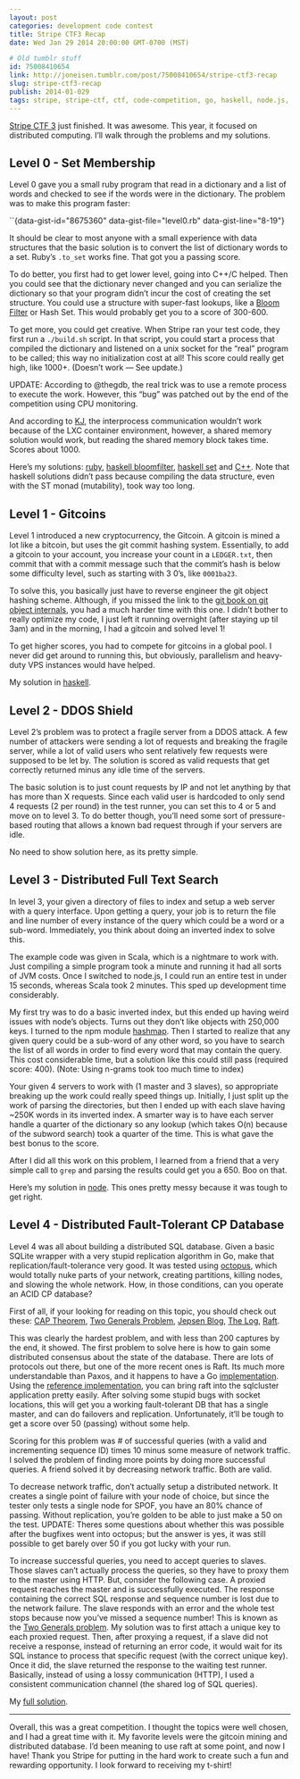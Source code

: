 ```yaml
---
layout: post
categories: development code contest
title: Stripe CTF3 Recap
date: Wed Jan 29 2014 20:00:00 GMT-0700 (MST)

# Old tumblr stuff
id: 75008410654
link: http://joneisen.tumblr.com/post/75008410654/stripe-ctf3-recap
slug: stripe-ctf3-recap
publish: 2014-01-029
tags: stripe, stripe-ctf, ctf, code-competition, go, haskell, node.js, scala
---
```



[Stripe CTF 3](https://stripe-ctf.com) just finished. It was awesome. This year, it focused on distributed computing. I’ll walk through the problems and my solutions.

## Level 0 - Set Membership

Level 0 gave you a small ruby program that read in a dictionary and a list of words and checked to see if the words were in the dictionary. The problem was to make this program faster:

``{data-gist-id="8675360" data-gist-file="level0.rb" data-gist-line="8-19"}

It should be clear to most anyone with a small experience with data structures that the basic solution is to convert the list of dictionary words to a set. Ruby’s `.to_set` works fine. That got you a passing score.

To do better, you first had to get lower level, going into C++/C helped. Then you could see that the dictionary never changed and you can serialize the dictionary so that your program didn’t incur the cost of creating the set structure. You could use a structure with super-fast lookups, like a [Bloom Filter](http://en.wikipedia.org/wiki/Bloom_filter) or Hash Set. This would probably get you to a score of 300-600.

To get more, you could get creative. When Stripe ran your test code, they first run a `./build.sh` script. In that script, you could start a process that compiled the dictionary and listened on a unix socket for the “real” program to be called; this way no initialization cost at all! This score could really get high, like 1000+. (Doesn’t work — See update.)

UPDATE: According to @thegdb, the real trick was to use a remote process to execute the work. However, this “bug” was patched out by the end of the competition using CPU monitoring.

And according to [KJ](https://github.com/kjvalencik), the interprocess communication wouldn’t work because of the LXC container environment, however, a shared memory solution would work, but reading the shared memory block takes time. Scores about 1000.

Here’s my solutions: [ruby](https://gist.github.com/yanatan16/bf06f4dc0f43f66d38cd#file-level0-rb), [haskell bloomfilter](https://gist.github.com/yanatan16/bf06f4dc0f43f66d38cd#file-level0-bloomfilter-hs), [haskell set](https://gist.github.com/yanatan16/bf06f4dc0f43f66d38cd#file-level0-set-hs) and [C++](https://gist.github.com/yanatan16/bf06f4dc0f43f66d38cd#file-level0-c++). Note that haskell solutions didn’t pass because compiling the data structure, even with the ST monad (mutability), took way too long.

## Level 1 - Gitcoins

Level 1 introduced a new cryptocurrency, the Gitcoin. A gitcoin is mined a lot like a bitcoin, but uses the git commit hashing system. Essentially, to add a gitcoin to your account, you increase your count in a `LEDGER.txt`, then commit that with a commit message such that the commit’s hash is below some difficulty level, such as starting with 3 0’s, like `0001ba23`.

To solve this, you basically just have to reverse engineer the git object hashing scheme. Although, if you missed the link to the [git book on git object internals](http://git-scm.com/book/en/Git-Internals-Git-Objects), you had a much harder time with this one. I didn’t bother to really optimize my code, I just left it running overnight (after staying up til 3am) and in the morning, I had a gitcoin and solved level 1!

To get higher scores, you had to compete for gitcoins in a global pool. I never did get around to running this, but obviously, parallelism and heavy-duty VPS instances would have helped.

My solution in [haskell](https://gist.github.com/yanatan16/a4517f4804166855c58a).

## Level 2 - DDOS Shield

Level 2’s problem was to protect a fragile server from a DDOS attack. A few number of attackers were sending a lot of requests and breaking the fragile server, while a lot of valid users who sent relatively few requests were supposed to be let by. The solution is scored as valid requests that get correctly returned minus any idle time of the servers.

The basic solution is to just count requests by IP and not let anything by that has more than X requests. Since each valid user is hardcoded to only send 4 requests (2 per round) in the test runner, you can set this to 4 or 5 and move on to level 3. To do better though, you’ll need some sort of pressure-based routing that allows a known bad request through if your servers are idle.

No need to show solution here, as its pretty simple.

## Level 3 - Distributed Full Text Search

In level 3, your given a directory of files to index and setup a web server with a query interface. Upon getting a query, your job is to return the file and line number of every instance of the query which could be a word or a sub-word. Immediately, you think about doing an inverted index to solve this.

The example code was given in Scala, which is a nightmare to work with. Just compiling a simple program took a minute and running it had all sorts of JVM costs. Once I switched to node.js, I could run an entire test in under 15 seconds, whereas Scala took 2 minutes. This sped up development time considerably.

My first try was to do a basic inverted index, but this ended up having weird issues with node’s objects. Turns out they don’t like objects with 250,000 keys. I turned to the npm module [hashmap](http://npmjs.org/hashmap). Then I started to realize that any given query could be a sub-word of any other word, so you have to search the list of all words in order to find every word that may contain the query. This cost considerable time, but a solution like this could still pass (required score: 400). (Note: Using n-grams took too much time to index)

Your given 4 servers to work with (1 master and 3 slaves), so appropriate breaking up the work could really speed things up. Initially, I just split up the work of parsing the directories, but then I ended up with each slave having \~250K words in its inverted index. A smarter way is to have each server handle a quarter of the dictionary so any lookup (which takes O(n) because of the subword search) took a quarter of the time. This is what gave the best bonus to the score.

After I did all this work on this problem, I learned from a friend that a very simple call to `grep` and parsing the results could get you a 650. Boo on that.

Here’s my solution in [node](https://gist.github.com/yanatan16/9694fc5cae878bbe90d8). This ones pretty messy because it was tough to get right.

## Level 4 - Distributed Fault-Tolerant CP Database

Level 4 was all about building a distributed SQL database. Given a basic SQLite wrapper with a very stupid replication algorithm in Go, make that replication/fault-tolerance very good. It was tested using [octopus](https://github.com/stripe-ctf/octopus), which would totally nuke parts of your network, creating partitions, killing nodes, and slowing the whole network. How, in those conditions, can you operate an ACID CP database?

First of all, if your looking for reading on this topic, you should check out these: [CAP Theorem](http://en.wikipedia.org/wiki/CAP_theorem), [Two Generals Problem](http://en.wikipedia.org/wiki/Two_Generals'_Problem), [Jepsen Blog](http://aphyr.com/tags/jepsen), [The Log](http://engineering.linkedin.com/distributed-systems/log-what-every-software-engineer-should-know-about-real-time-datas-unifying), [Raft](https://ramcloud.stanford.edu/wiki/download/attachments/11370504/raft.pdf).

This was clearly the hardest problem, and with less than 200 captures by the end, it showed. The first problem to solve here is how to gain some distributed consensus about the state of the database. There are lots of protocols out there, but one of the more recent ones is Raft. Its much more understandable than Paxos, and it happens to have a Go [implementation](https://github.com/goraft/raft). Using the [reference implementation](https://github.com/goraft/raftd), you can bring raft into the sqlcluster application pretty easily. After solving some stupid bugs with socket locations, this will get you a working fault-tolerant DB that has a single master, and can do failovers and replication. Unfortunately, it’ll be tough to get a score over 50 (passing) without some help.

Scoring for this problem was \# of successful queries (with a valid and incrementing sequence ID) times 10 minus some measure of network traffic. I solved the problem of finding more points by doing more successful queries. A friend solved it by decreasing network traffic. Both are valid.

To decrease network traffic, don’t actually setup a distributed network. It creates a single point of failure with your node of choice, but since the tester only tests a single node for SPOF, you have an 80% chance of passing. Without replication, you’re golden to be able to just make a 50 on the test. UPDATE: Theres some questions about whether this was possible after the bugfixes went into octopus; but the answer is yes, it was still possible to get barely over 50 if you got lucky with your run.

To increase successful queries, you need to accept queries to slaves. Those slaves can’t actually process the queries, so they have to proxy them to the master using HTTP. But, consider the following case. A proxied request reaches the master and is successfully executed. The response containing the correct SQL response and sequence number is lost due to the network failure. The slave responds with an error and the whole test stops because now you’ve missed a sequence number! This is known as the [Two Generals problem](http://en.wikipedia.org/wiki/Two_Generals'_Problem). My solution was to first attach a unique key to each proxied request. Then, after proxying a request, if a slave did not receive a response, instead of returning an error code, it would wait for its SQL instance to process that specific request (with the correct unique key). Once it did, the slave returned the response to the waiting test runner. Basically, instead of using a lossy communication (HTTP), I used a consistent communication channel (the shared log of SQL queries).

My [full solution](https://github.com/yanatan16/stripe-ctf3-level4).

------------------------------------------------------------------------

Overall, this was a great competition. I thought the topics were well chosen, and I had a great time with it. My favorite levels were the gitcoin mining and distributed database. I’d been meaning to use raft at some point, and now I have! Thank you Stripe for putting in the hard work to create such a fun and rewarding opportunity. I look forward to receiving my t-shirt!

